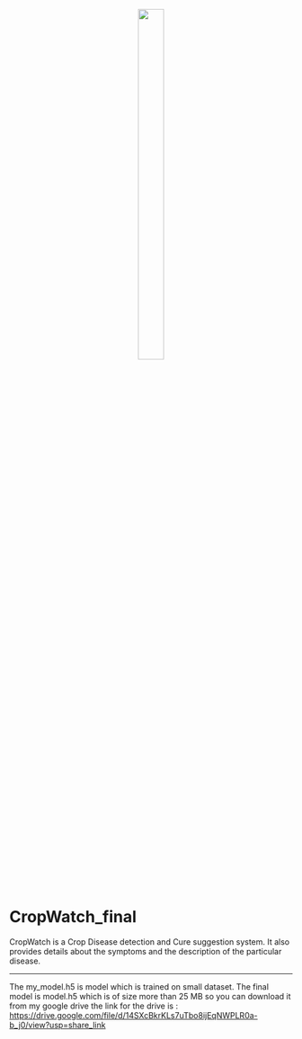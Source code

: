 <p align="center">
  <img src="https://github.com/Aimank009/CropWatch_final/blob/main/static/CROPWATCH-1000x1000.png" width="30%" height="40%">
</p>

# CropWatch_final
CropWatch is a Crop Disease detection and Cure suggestion system. It also provides details about the symptoms and the description of the particular disease.
***
The my_model.h5 is model which is trained on small dataset. The final model is model.h5 which is of size more than 25 MB so you can download it from my google drive the link for the drive is : https://drive.google.com/file/d/14SXcBkrKLs7uTbo8ijEqNWPLR0a-b_j0/view?usp=share_link

